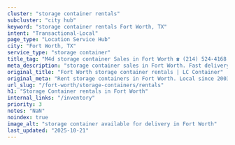 ```yaml
---
cluster: "storage container rentals"
subcluster: "city hub"
keyword: "storage container rentals Fort Worth, TX"
intent: "Transactional-Local"
page_type: "Location Service Hub"
city: "Fort Worth, TX"
service_type: "storage container"
title_tag: "M4d storage container Sales in Fort Worth ☎ (214) 524-4168 | LC Container"
meta_description: "storage container sales in Fort Worth. Fast delivery, competitive pricing. Serving storage containers area. Quote ID: EFM. Call (214) 524-4168 for your free quote today."
original_title: "Fort Worth storage container rentals | LC Container"
original_meta: "Rent storage containers in Fort Worth. Local since 2003. Flexible rental terms. Same-week delivery available. Get your free quote — call (214) 524-4168 today."
url_slug: "/fort-worth/storage-containers/rentals"
h1: "Storage Container rentals in Fort Worth"
internal_links: "/inventory"
priority: 3
notes: "NaN"
noindex: true
image_alt: "storage container available for delivery in Fort Worth"
last_updated: "2025-10-21"
---
```


<!-- TODO: Add unique city/inventory copy, images, and internal links here. -->
